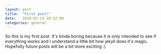 ```yaml
---
layout: post
title:  "First post!"
date:   2018-03-23 10:52:00
categories: general
---
```


So this is my first post. It's kinda boring because it is only intended to see if everything works and I understand a little bit how jekyll does it's magic. Hopefully future posts will be a bit more exciting :)



<!-- There are some things I want to keep as template:
code blocks:
{% highlight ruby %}
def print_hi(name)
{% endhighlight %}
handling of urls:
in text you can write [Jekyll docs][jekyll-docs] and then at the end something like:
[jekyll-docs]: https://jekyllrb.com/docs/home -->
